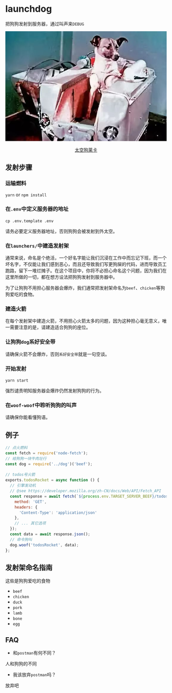 # launchdog

把狗狗发射到服务器，通过叫声来`DEBUG`

<p align="center">
  <img src="./Laika.jpg" alt="Laika" />
  <p align="center"><a href="https://zh.wikipedia.org/wiki/%E8%90%8A%E5%8D%A1_(%E8%98%87%E8%81%AF%E5%A4%AA%E7%A9%BA%E7%8A%AC)">太空狗莱卡</a></p>
</p>

## 发射步骤

### 运输燃料

`yarn` or `npm install`

### 在`.env`中定义服务器的地址

`cp .env.template .env`

请务必要定义服务器地址，否则狗狗会被发射到外太空。

### 在`launchers/`中建造发射架

通常来说，命名是个绝活，一个好名字能让我们沉浸在工作中而忘记下班，而一个坏名字，不仅能让我们感到恶心，而且还导致我们写更狗屎的代码，进而导致员工跑路，留下一堆烂摊子。在这个项目中，你将不必担心命名这个问题，因为我们在这里所做的一切，都在想方设法把狗狗发射到服务器中。

为了让狗狗不用担心服务器会爆炸，我们通常把发射架命名为`beef`、`chicken`等狗狗爱吃的食物。

### 建造火箭

在每个发射架中建造火箭，不用担心火箭太多的问题，因为这种担心毫无意义，唯一需要注意的是，请建造适合狗狗的座位。

### 让狗狗`dog`系好安全带

请确保火箭不会爆炸，否则`系好安全带`就是一句空谈。

### 开始发射

`yarn start`

强烈谴责明知服务器会爆炸仍然发射狗狗的行为。

### 在`woof-woof`中聆听狗狗的叫声

请确保你能看懂狗语。

## 例子

```js
// 点火燃料
const fetch = require('node-fetch');
// 给狗狗一块牛肉壮行
const dog = require('../dog')('beef');

// todos号火箭
exports.todosRocket = async function () {
  // 引擎发动机
  // @see https://developer.mozilla.org/zh-CN/docs/Web/API/Fetch_API
  const response = await fetch(`${process.env.TARGET_SERVER_BEEF}/todos`, {
    method: 'GET',
    headers: {
      'Content-Type': 'application/json'
    },
    // ... 其它选项
  });
  const data = await response.json();
  // 命令狗叫
  dog.woof('todosRocket', data);
};

```

## 发射架命名指南

这些是狗狗爱吃的食物

- `beef`
- `chicken`
- `duck`
- `pork`
- `lamb`
- `bone`
- `egg`

## FAQ

- 和`postman`有何不同？

人和狗狗的不同

- 我该放弃`postman`吗？

放弃吧
